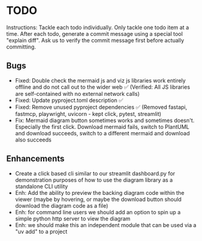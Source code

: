 # TODO

Instructions: Tackle each todo individually. Only tackle one todo item at a time.
After each todo, generate a commit message using a special tool "explain diff".
Ask us to verify the commit message first before actually committing.

## Bugs

- Fixed: Double check the mermaid js and viz js libraries work entirely offline and do not call out to the wider web ✅ (Verified: All JS libraries are self-contained with no external network calls)
- Fixed: Update pyproject.toml description ✅
- Fixed: Remove unused pyproject dependencies ✅ (Removed fastapi, fastmcp, playwright, uvicorn - kept click, pytest, streamlit)
- Fix: Mermaid diagram button sometimes works and sometimes doesn't. Especially the first click. Download mermaid fails, switch to PlantUML and download succeeds, switch to a different mermaid and download also succeeds

## Enhancements

- Create a click based cli similar to our streamlit dashboard.py for demonstration purposes of how to use the diagram library as a standalone CLI utility
- Enh: Add the ability to preview the backing diagram code within the viewer (maybe by hovering, or maybe the download button should download the diagram code as a file)
- Enh: for command line users we should add an option to spin up a simple python http server to view the diagram
- Enh: we should make this an independent module that can be used via a "uv add" to a project
